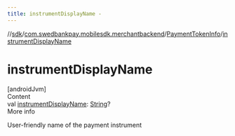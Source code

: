 ```yaml
---
title: instrumentDisplayName -
---
```

//[sdk](../../../index)/[com.swedbankpay.mobilesdk.merchantbackend](../index)/[PaymentTokenInfo](index)/[instrumentDisplayName](instrument-display-name)



# instrumentDisplayName  
[androidJvm]  
Content  
val [instrumentDisplayName](instrument-display-name): [String](https://kotlinlang.org/api/latest/jvm/stdlib/kotlin/-string/index.html)?  
More info  


User-friendly name of the payment instrument

  



